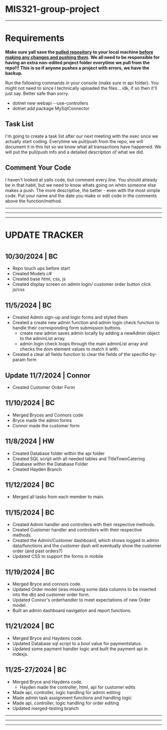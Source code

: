# MIS321-group-project
<hr/>
<h1>Requirements</h1>
<p><strong>Make sure yall save the <u>pulled repository</u> to your local machine <u>before making any changes and pushing them</u>. We all need to be responsible for having an extra non-edited project folder everytime we pull from the repo!!! This is so if anyone pushes a project with errors, we have the backup.</strong></p>

<p>Run the following commands in your console (make sure in api folder). You might not need to since I technically uploaded the files... idk, if so then it'll just say. Better safe than sorry.</p>
<ul>
  <li>dotnet new webapi --use-controllers</li>
  <li>dotnet add package MySqlConnector</li>
</ul>

<h2>Task List</h2>
<p>I'm going to create a task list after our next meeting with the exec once we actually start coding. Everytime we pull/push from the repo, we will document it in this list so we know what all transactions have happened. We will put the pull/push info and a detailed description of what we did.</p>

<h2>Comment Your Code</h2>
<p>I haven't looked at yalls code, but comment every line. You should already be in that habit, but we need to know whats going on when someone else makes a push. The more descriptive, the better - even with the most simple code. Put your name and the date you make or edit code in the comments above the function/method.</p>

<hr/>
<hr/>
<hr/>

<h1>UPDATE TRACKER<h1>
<h2>10/30/2024 | BC</h2>
<ul>
  <li>Repo touch ups before start</li>
  <li>Created Models c#</li>
  <li>Created base html, css, js</li>
  <li>Created display screen on admin login/ customer order button click js/css</li>
</ul>

<h2>11/5/2024 | BC</h2>
<ul>
  <li>Created Admin sign-up and login forms and styled them</li>
  <li>Created a create new admin function and admin login check function to handle their corresponding form submission buttons.
    <ul>
      <li>create new admin saves admin locally by adding a newAdmin object to the adminList array.</li>
      <li>admin login check loops through the main adminList array and checks the dom element values to match it with.</li>
    </ul>
  </li>
  <li>Created a clear all fields function to clear the fields of the specifid-by-param form</li>
</ul>


<h2>Update 11/7/2024 | Connor</h2>
<ul><li>Created Customer Order Form</li></ul>



<h2>11/10/2024 | BC</h2>
<ul>
  <li>Merged Bryces and Connors code</li>
  <li>Bryce made the admin forms</li>
  <li>Connor made the customer form</li>
</ul>


<h2>11/8/2024 | HW</h2>
<ul>
  <li>Created Database folder within the api folder </li>
  <li>Created SQL script with all needed tables and TitleTownCatering Database within the Database Folder</li>
  <li>Created Hayden Branch </li>
</ul>


<h2>11/12/2024 | BC</h2>
<ul>
  <li>Merged all tasks from each member to main.</li>
</ul>

<h2>11/15/2024 | BC</h2>
<ul>
  <li>Created Admin handler and controllers with their respective methods.</li>
  <li>Created Customer handler and controllers with their respective methods.</li>
  <li>Created the Admin/Customer dashboard, which shows logged in admin data/functions and the customer dash will eventually show the customer order (and past orders?)</li>
  <li>Updated CSS to support the forms in mobile</li>
</ul>

<h2>11/19/2024 | BC</h2>
<ul>
  <li>Merged Bryce and connors code.</li>
  <li>Updated Order model (was missing some data columns to be inserted into the db) and customer order form.</li>
  <li>Updated Connor's orderhandler to meet expectations of new Order model.</li>
  <li>Built an admin dashboard navigation and report functions.</li>
</ul>

<h2>11/21/2024 | BC</h2>
<ul>
  <li>Merged Bryce and Haydens code.</li>
  <li>Updated Database sql script to a bool value for paymentstatus.</li>
  <li>Updated some payment handler logic and built the payment api in indexjs.</li>
</ul>

<h2>11/25-27/2024 | BC</h2>
<ul>
  <li>Merged Bryce and Haydens code.
    <ul>
      <li>Hayden made the controller, html, api for customer edits</li>
    </ul>
  </li>
  <li>Made api, controller, logic handling for admin editing</li>
  <li>Made admin task assignment functions and handling logic</li>
  <li>Made api, controller, logic handling for order editing</li>
  <li>Updated merged-testing branch</li>

</ul>

<hr/>
<hr/>
<hr/>

